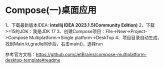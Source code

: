 
# Compose(一)桌面应用

1、下载最新版本IDEA: **Intellij IDEA 2023.1.5(Community Edition)**
2、下载>=15的JDK：我是JDK 17
3、创建Compose项目：File->New->Project->Compose Multiplatform->Single platform->DeskTop
4、项目目录自动生成，找到Main.kt,gradle同步后，右击main()，选择run

参考官方文档：https://github.com/JetBrains/compose-multiplatform-desktop-template#readme